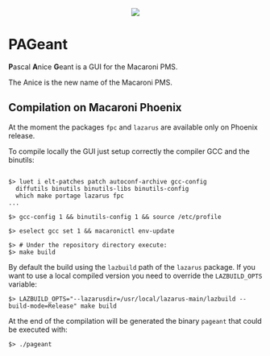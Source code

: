 <p align="center">
  <img src="https://github.com/macaroni-os/macaroni-site/blob/master/site/static/images/logo.png">
</p>

# PAGeant

**P**ascal **A**nice **G**eant is a GUI for the Macaroni PMS.

The Anice is the new name of the Macaroni PMS.

## Compilation on Macaroni Phoenix

At the moment the packages `fpc` and `lazarus` are available only
on Phoenix release.

To compile locally the GUI just setup correctly the compiler GCC and
the binutils:

```shell

$> luet i elt-patches patch autoconf-archive gcc-config
  diffutils binutils binutils-libs binutils-config
  which make portage lazarus fpc
...

$> gcc-config 1 && binutils-config 1 && source /etc/profile

$> eselect gcc set 1 && macaronictl env-update

$> # Under the repository directory execute:
$> make build
```

By default the build using the `lazbuild` path of the `lazarus`
package. If you want to use a local compiled version you need to override
the `LAZBUILD_OPTS` variable:

```shell
$> LAZBUILD_OPTS="--lazarusdir=/usr/local/lazarus-main/lazbuild --build-mode=Release" make build
```

At the end of the compilation will be generated the binary `pageant`
that could be executed with:

```shell
$> ./pageant
```


